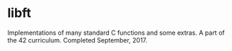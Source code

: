 # libft
Implementations of many standard C functions and some extras.
A part of the 42 curriculum.
Completed September, 2017.
